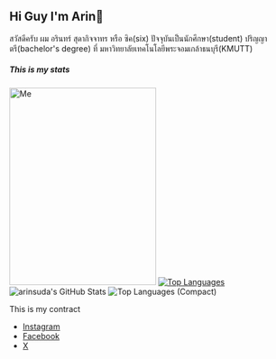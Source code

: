 ## Hi Guy I'm Arin👋
<p>สวัสดีครับ ผม อรินทร์ สุดากิจจาทร หรือ ซิค(six) ปัจจุบันเป็นนักศึกษา(student) ปริญญาตรี(bachelor's degree) ที่ มหาวิทยาลัยเทคโนโลยีพระจอมเกล้าธนบุรี(KMUTT)</p>

##### This is my stats
<span>
  <img src="https://github.com/arinsuda/arinsuda/blob/arinsuda/Client/25650728-1659102297577.jpg" alt="Me" width="260" height="350"/>
  <a href="https://github.com/anuraghazra/github-readme-stats">
    <img src="https://github-readme-stats.vercel.app/api/top-langs?username=arinsuda&layout=pie" alt="Top Languages" />
  </a>
</span>
  <img src="https://github-readme-stats.vercel.app/api?username=arinsuda&theme=nord&show_icons=true&hide_border=true&count_private=true" alt="arinsuda's GitHub Stats" />
  <img src="https://github-readme-stats.vercel.app/api/top-langs/?username=arinsuda&theme=nord&show_icons=true&hide_border=true&layout=compact" alt="Top Languages (Compact)" />

This is my contract
- [Instagram](https://www.instagram.com/sxxarxn/)
- [Facebook](https://www.facebook.com/Sixtiena16)
- [X](https://x.com/sixarin2002)
